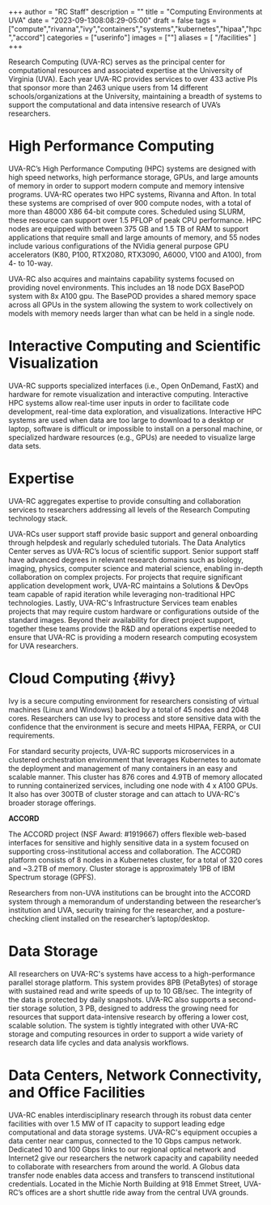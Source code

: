 +++
author = "RC Staff"
description = ""
title = "Computing Environments at UVA"
date = "2023-09-1308:08:29-05:00"
draft = false
tags = ["compute","rivanna","ivy","containers","systems","kubernetes","hipaa","hpc","accord"]
categories = ["userinfo"]
images = [""]
aliases = [ "/facilities" ]
+++

Research Computing (UVA-RC) serves as the principal center for computational resources and associated expertise at the University of Virginia (UVA). Each year UVA-RC provides services to over 433 active PIs that sponsor more than 2463 unique users from 14 different schools/organizations at the University, maintaining a breadth of systems to support the computational and data intensive research of UVA’s researchers.

# High Performance Computing 

UVA-RC’s High Performance Computing (HPC) systems are designed with high speed networks, high performance storage, GPUs, and large amounts of memory in order to support modern compute and memory intensive programs. UVA-RC operates two HPC systems, Rivanna and Afton. In total these systems are comprised of over 900 compute nodes, with a total of more than 48000 X86 64-bit compute cores. Scheduled using SLURM, these resource can support over 1.5 PFLOP of peak CPU performance. HPC nodes are equipped with between 375 GB and 1.5 TB of RAM to support applications that require small and large amounts of memory, and 55 nodes include various configurations of the NVidia general purpose GPU accelerators (K80, P100, RTX2080, RTX3090, A6000, V100 and A100), from 4- to 10-way.

UVA-RC also acquires and maintains capability systems focused on providing novel environments. This includes an 18 node DGX BasePOD system with 8x A100 gpu. The BasePOD provides a shared memory space across all GPUs in the system allowing the system to work collectively on models with memory needs larger than what can be held in a single node.

# Interactive Computing and Scientific Visualization 

UVA-RC supports specialized interfaces (i.e., Open OnDemand, FastX) and hardware for remote visualization and interactive computing. Interactive HPC systems allow real-time user inputs in order to facilitate code development, real-time data exploration, and visualizations. Interactive HPC systems are used when data are too large to download to a desktop or laptop, software is difficult or impossible to install on a personal machine, or specialized hardware resources (e.g., GPUs) are needed to visualize large data sets.

# Expertise 

UVA-RC aggregates expertise to provide consulting and collaboration services to researchers addressing all levels of the Research Computing technology stack.

UVA-RCs user support staff provide basic support and general onboarding through helpdesk and regularly scheduled tutorials. The Data Analytics Center serves as UVA-RC’s locus of scientific support. Senior support staff have advanced degrees in relevant research domains such as biology, imaging, physics, computer science and material science, enabling in-depth collaboration on complex projects. For projects that require significant application development work, UVA-RC maintains a Solutions & DevOps team capable of rapid iteration while leveraging non-traditional HPC technologies. Lastly, UVA-RC's Infrastructure Services team enables projects that may require custom hardware or configurations outside of the standard images. Beyond their availability for direct project support, together these teams provide the R&D and operations expertise needed to ensure that UVA-RC is providing a modern research computing ecosystem for UVA researchers.

# Cloud Computing {#ivy}

Ivy is a secure computing environment for researchers consisting of virtual machines (Linux and Windows) backed by a total of 45 nodes and 2048 cores. Researchers can use Ivy to process and store sensitive data with the confidence that the environment is secure and meets HIPAA, FERPA, or CUI requirements.

For standard security projects, UVA-RC supports microservices in a clustered orchestration environment that leverages Kubernetes to automate the deployment and management of many containers in an easy and scalable manner. This cluster has 876 cores and 4.9TB of memory allocated to running containerized services, including one node with 4 x A100 GPUs. It also has over 300TB of cluster storage and can attach to UVA-RC's broader storage offerings. 

**ACCORD**

The ACCORD project (NSF Award: #1919667) offers flexible web-based interfaces for sensitive and highly sensitive data in a system focused on supporting cross-institutional access and collaboration. The ACCORD platform consists of 8 nodes in a Kubernetes cluster, for a total of 320 cores and ~3.2TB of memory. Cluster storage is approximately 1PB of IBM Spectrum storage (GPFS).

Researchers from non-UVA institutions can be brought into the ACCORD system through a memorandum of understanding between the researcher’s institution and UVA, security training for the researcher, and a posture-checking client installed on the researcher’s laptop/desktop. 

# Data Storage 

All researchers on UVA-RC's systems have access to a high-performance parallel storage platform. This system provides 8PB (PetaBytes) of storage with sustained read and write speeds of up to 10 GB/sec. The integrity of the data is protected by daily snapshots. UVA-RC also supports a second-tier storage solution, 3 PB, designed to address the growing need for resources that support data-intensive research by offering a lower cost, scalable solution. The system is tightly integrated with other UVA-RC storage and computing resources in order to support a wide variety of research data life cycles and data analysis workflows. 

# Data Centers, Network Connectivity, and Office Facilities 

UVA-RC enables interdisciplinary research through its robust data center facilities with over 1.5 MW of IT capacity to support leading edge computational and data storage systems. UVA-RC's equipment occupies a data center near campus, connected to the 10 Gbps campus network. Dedicated 10 and 100 Gbps links to our regional optical network and Internet2 give our researchers the network capacity and capability needed to collaborate with researchers from around the world. A Globus data transfer node enables data access and transfers to transcend institutional credentials. Located in the Michie North Building at 918 Emmet Street, UVA-RC’s offices are a short shuttle ride away from the central UVA grounds.
